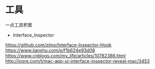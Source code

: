 
# 工具
一点工具积累

- Interface_Inspector

https://github.com/zjjno/Interface-Inspector-Hook
https://www.jianshu.com/p/f1b624e93d08
https://www.cnblogs.com/my_life/articles/10782386.html
http://iosre.com/t/mac-app-ui-interface-inspector-reveal-mac/3453

